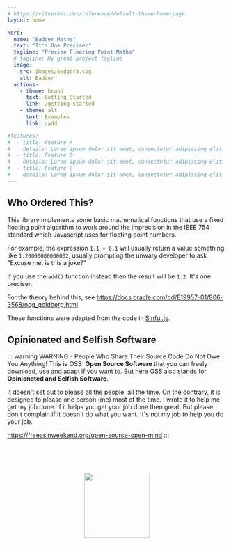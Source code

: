 ```yaml
---
# https://vitepress.dev/reference/default-theme-home-page
layout: home

hero:
  name: "Badger Maths"
  text: "It's One Preciser"
  tagline: "Precise Floating Point Maths"
  # tagline: My great project tagline
  image:
    src: images/badger3.svg
    alt: Badger
  actions:
    - theme: brand
      text: Getting Started
      link: /getting-started
    - theme: alt
      text: Examples
      link: /add

#features:
#  - title: Feature A
#    details: Lorem ipsum dolor sit amet, consectetur adipiscing elit
#  - title: Feature B
#    details: Lorem ipsum dolor sit amet, consectetur adipiscing elit
#  - title: Feature C
#    details: Lorem ipsum dolor sit amet, consectetur adipiscing elit
---
```


## Who Ordered This?

This library implements some basic mathematical functions that use a
fixed floating point algorithm to work around the imprecision in the
IEEE 754 standard which Javascript uses for floating point numbers.

For example, the expression `1.1 + 0.1` will usually return a value
something like `1.20000000000002`, usually prompting the unwary developer
to ask "Excuse me, is this a joke?"

If you use the `add()` function instead then the result will be `1.2`.
It's one preciser.

For the theory behind this, see
https://docs.oracle.com/cd/E19957-01/806-3568/ncg_goldberg.html

These functions were adapted from the code in [Sinful.js](https://github.com/guipn/sinful.js).

## Opinionated and Selfish Software

::: warning WARNING - People Who Share Their Source Code Do Not Owe You Anything!
This is OSS: **Open Source Software** that you can freely download, use and adapt
if you want to. But here OSS also stands for **Opinionated and Selfish Software**.

It doesn't set out to please all the people, all the time. On the contrary,
it is designed to please one person (me) most of the time. I wrote it to help
me get my job done.  If it helps you get your job done then great.  But please
don't complain if it doesn't do what you want.  It's not my job to help you
do your job.

https://freeasinweekend.org/open-source-open-mind
:::

<center>
<img src="/images/oss.svg" width="150" height="150" style="margin-top: 4rem">
</center>

